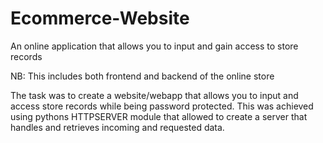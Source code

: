 # Ecommerce-Website
An online application that allows you to input and gain access to store records 

NB: This includes both frontend and backend of the online store

The task was to create a website/webapp that allows you to input and access store records while being password protected.
This was achieved using pythons HTTPSERVER module that allowed to create a server that handles and retrieves incoming and requested data.



